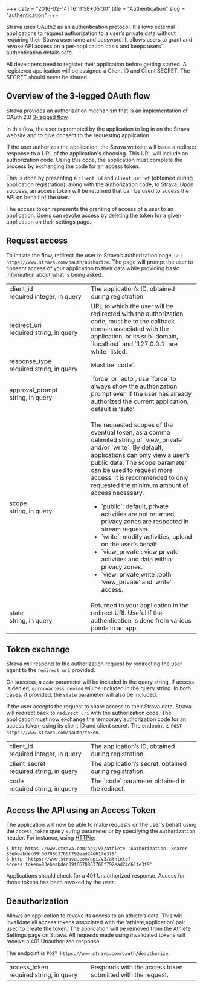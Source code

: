+++
date = "2016-02-14T16:11:58+05:30"
title = "Authentication"
slug = "authentication"
+++

Strava uses OAuth2 as an authentication protocol. It allows external applications to request authorization to a user’s private data without requiring their Strava username and password. It allows users to grant and revoke API access on a per-application basis and keeps users’ authentication details safe.

All developers need to register their application before getting started. A registered application will be assigned a Client ID and Client SECRET. The SECRET should never be shared.

## Overview of the 3-legged OAuth flow

Strava provides an authorization mechanism that is an implementation of OAuth 2.0 [3-legged flow](http://oauthbible.com/#oauth-2-three-legged).

In this flow, the user is prompted by the application to log in on the Strava website and to give consent to the requesting application.

If the user authorizes the application, the Strava website will issue a redirect response to a URL of the application's choosing. This URL will include an authorization code. Using this code, the application must complete the process by exchanging the code for an access token.

This is done by presenting a `client_id` and `client_secret` (obtained during application registration), along with the authorization code, to Strava. Upon success, an access token will be returned that can be used to access the API on behalf of the user.

The access token represents the granting of access of a user to an application. Users can revoke access by deleting the token for a given application on their settings page.

## Request access

To initiate the flow, redirect the user to Strava’s authorization page, `GET https://www.strava.com/oauth/authorize`. The page will prompt the user to consent access of your application to their data while providing basic information about what is being asked.

<table class="parameters">
  <tr>
    <td width="200px">
        <span class="parameter-name">client_id</span>
      <br>
      <span class="parameter-description">
        required integer, in query
      </span>
    </td>
    <td>
        The application’s ID, obtained during registration
    </td>
  </tr>
  <tr>
    <td width="200px">
      <span class="parameter-name">redirect_uri</span>
      <br>
      <span class="parameter-description">
        required string, in query
      </span>
    </td>
    <td>
        URL to which the user will be redirected with the authorization code, must be to the callback domain associated with the application, or its sub-domain, `localhost` and `127.0.0.1` are white-listed.
    </td>
  </tr>
  <tr>
    <td width="200px">
      <span class="parameter-name">response_type</span>
      <br>
      <span class="parameter-description">
        required string, in query
      </span>
    </td>
    <td>
        Must be `code`.
    </td>
  </tr>
  <tr>
    <td width="200px">
      <span class="parameter-name">approval_prompt</span>
      <br>
      <span class="parameter-description">
        string, in query
      </span>
    </td>
    <td>
        `force` or `auto`, use `force` to always show the authorization prompt even if the user has already authorized the current application, default is ‘auto’.
    </td>
  </tr>
  <tr>
    <td width="200px">
      <span class="parameter-name">scope</span>
      <br>
      <span class="parameter-description">
        string, in query
      </span>
    </td>
    <td>
      <p>
        The requested scopes of the eventual token, as a comma delimited string of `view_private` and/or `write`. By default, applications can only view a user’s public data. The scope parameter can be used to request more access. It is recommended to only requested the minimum amount of access necessary.
      </p>
      <ul>
        <li>`public`: default, private activities are not returned, privacy zones are respected in stream requests.</li>
        <li>`write`: modify activities, upload on the user’s behalf.</li>
        <li>`view_private`: view private activities and data within privacy zones.</li>
        <li>`view_private,write`:both ‘view_private’ and ‘write’ access.</li>
      </ul>
    </td>
  </tr>
  <tr>
    <td width="200px">
      <span class="parameter-name">state</span>
      <br>
      <span class="parameter-description">
        string, in query
      </span>
    </td>
    <td>
        Returned to your application in the redirect URI. Useful if the authentication is done from various points in an app.
    </td>
  </tr>
</table>

## Token exchange

Strava will respond to the authorization request by redirecting the user agent to the `redirect_uri` provided.

On success, a `code` parameter will be included in the query string. If access is denied, `error=access_denied` will be included in the query string. In both cases, if provided, the `state` parameter will also be included.

If the user accepts the request to share access to their Strava data, Strava will redirect back to `redirect_uri` with the authorization code. The application must now exchange the temporary authorization code for an access token, using its client ID and client secret. The endpoint is `POST https://www.strava.com/oauth/token`.

<table class="parameters">
  <tr>
    <td width="200px">
        <span class="parameter-name">client_id</span>
      <br>
      <span class="parameter-description">
        required integer, in query
      </span>
    </td>
    <td>
        The application’s ID, obtained during registration.
    </td>
  </tr>
  <tr>
    <td width="200px">
      <span class="parameter-name">client_secret</span>
      <br>
      <span class="parameter-description">
        required string, in query
      </span>
    </td>
    <td>
        The application’s secret, obtained during registration.
    </td>
  </tr>
  <tr>
    <td width="200px">
      <span class="parameter-name">code</span>
      <br>
      <span class="parameter-description">
        required string, in query
      </span>
    </td>
    <td>
        The `code` parameter obtained in the redirect.
    </td>
  </tr>
</table>

## Access the API using an Access Token

The application will now be able to make requests on the user’s behalf using the `access_token` query string parameter or by specifying the `Authorization` header. For instance, using [HTTPie](https://httpie.org/):

```
$ http https://www.strava.com/api/v3/athlete 'Authorization: Bearer 83ebeabdec09f6670863766f792ead24d61fe3f9'
$ http 'https://www.strava.com/api/v3/athlete?access_token=83ebeabdec09f6670863766f792ead24d61fe3f9'
```

Applications should check for a 401 Unauthorized response. Access for those tokens has been revoked by the user.

## Deauthorization

Allows an application to revoke its access to an athlete’s data. This will invalidate all access tokens associated with the ‘athlete,application’ pair used to create the token. The application will be removed from the Athlete Settings page on Strava. All requests made using invalidated tokens will receive a 401 Unauthorized response.

The endpoint is `POST https://www.strava.com/oauth/deauthorize`.

<table class="parameters">
  <tr>
    <td width="200px">
        <span class="parameter-name">access_token</span>
      <br>
      <span class="parameter-description">
        required string, in query
      </span>
    </td>
    <td>
        Responds with the access token submitted with the request.
    </td>
  </tr>
</table>
